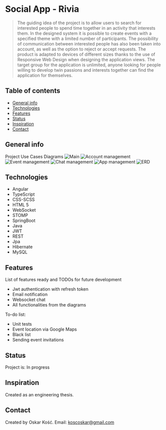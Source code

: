 # Social App - Rivia
> The guiding idea of the project is to allow users to search for interested people to spend time together in an activity that interests them.
In the designed system it is possible to create events with a specified theme with a limited number of participants.
The possibility of communication between interested people has also been taken into account, as well as the option to reject or accept requests.
The product is adapted to devices of different sizes thanks to the use of Responsive Web Design when designing the application views.
The target group for the application is unlimited, anyone looking for people willing to develop twin passions and interests together can find the application for themselves.

## Table of contents
* [General info](#general-info)
* [Technologies](#technologies)
* [Features](#features)
* [Status](#status)
* [Inspiration](#inspiration)
* [Contact](#contact)

## General info
Project Use Cases Diagrams
![Main](https://user-images.githubusercontent.com/62342040/150821658-07a75408-67b3-46e7-ae31-7d0c108002d8.PNG)
![Account management](https://user-images.githubusercontent.com/62342040/150823206-ff34ba32-1215-40e1-a350-9b4b1c1fde83.PNG)
![Event management](https://user-images.githubusercontent.com/62342040/150824411-90619b61-052a-4fa2-826d-bfdf7b0b1bf4.PNG)
![Chat management](https://user-images.githubusercontent.com/62342040/150825194-02adc2be-6b4f-4b48-b762-46c08762f332.PNG)
![App management](https://user-images.githubusercontent.com/62342040/150825966-dfe50915-c8c3-49fb-93df-a21ce9a08fdd.PNG)
![ERD](https://user-images.githubusercontent.com/62342040/150826461-ba9d7e1f-8bf1-4971-b209-d7a4294e5383.png)

## Technologies
* Angular
* TypeScript
* CSS-SCSS
* HTML 5
* WebSocket
* STOMP
* SpringBoot
* Java
* JWT
* REST
* Jpa
* Hibernate
* MySQL

## Features
List of features ready and TODOs for future development
* Jwt authentication with refresh token
* Email notification
* Websocket chat
* All functionalities from the diagrams

To-do list:
* Unit tests
* Event location via Google Maps
* Black list
* Sending event invitations

## Status
Project is: In progress

## Inspiration
Created as an engineering thesis.

## Contact
Created by Oskar Kość.
Email: koscoskar@gmail.com

